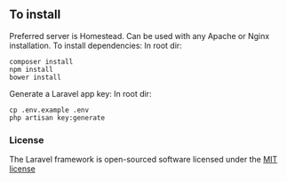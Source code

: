 ## To install

Preferred server is Homestead. Can be used with any Apache or Nginx installation. To install dependencies:
In root dir:

    composer install
    npm install
    bower install

Generate a Laravel app key:
In root dir:

    cp .env.example .env
    php artisan key:generate

### License

The Laravel framework is open-sourced software licensed under the [MIT license](http://opensource.org/licenses/MIT)
